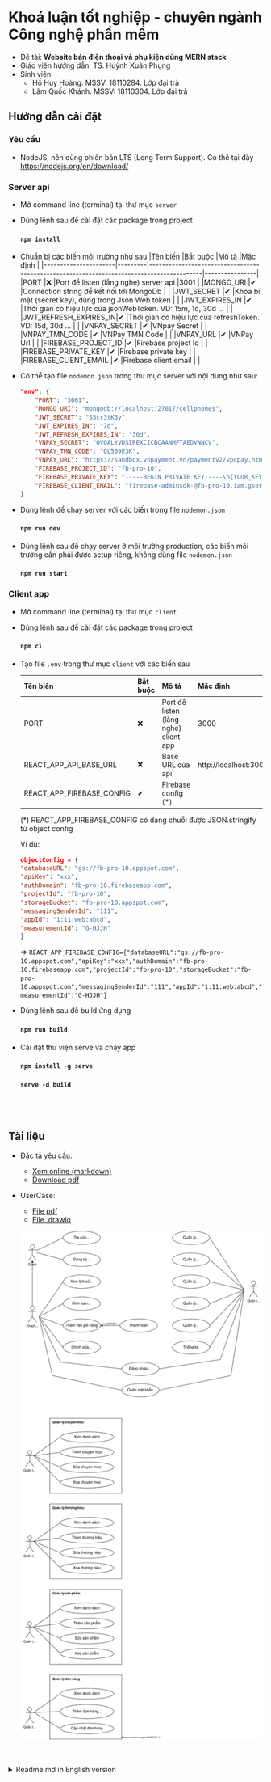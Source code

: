 # Khoá luận tốt nghiệp - chuyên ngành Công nghệ phần mềm
- Đề tài: **Website bán điện thoại và phụ kiện dùng MERN stack**
- Giáo viên hướng dẫn: TS. Huỳnh Xuân Phụng
- Sinh viên:
  - Hồ Huy Hoàng. MSSV: 18110284. Lớp đại trà
  - Lâm Quốc Khánh. MSSV: 18110304. Lớp đại trà


## Hướng dẫn cài đặt

### Yêu cầu

- NodeJS, nên dùng phiên bản LTS (Long Term Support). Có thể tại đây https://nodejs.org/en/download/

### Server api

- Mở command line (terminal) tại thư mục `server`
- Dùng lệnh sau để cài đặt các package trong project
    #### `npm install`
- Chuẩn bị các biến môi trường như sau
	|Tên biến              |Bắt buộc |Mô tả                                                                                     |Mặc định        |
	|----------------------|---------|------------------------------------------------------------------------------------------|----------------|
	|PORT                  |❌       |Port để listen (lắng nghe) server api                                                     |3001            |
	|MONGO_URI             |✔       |Connection string để kết nối tới MongoDb                                                  |                |
	|JWT_SECRET            |✔       |Khóa bí mật (secret key), dùng trong Json Web token                                       |                |
	|JWT_EXPIRES_IN        |✔       |Thời gian có hiệu lực của jsonWebToken. VD: 15m, 1d, 30d ...                              |                |
	|JWT_REFRESH_EXPIRES_IN|✔       |Thời gian có hiệu lực của refreshToken. VD: 15d, 30d ...                                  |                |
	|VNPAY_SECRET          |✔       |VNpay Secret                                                                              |                |
	|VNPAY_TMN_CODE        |✔       |VNPay TMN Code                                                                            |                |
	|VNPAY_URL             |✔       |VNPay Url                                                                                 |                |
	|FIREBASE_PROJECT_ID   |✔       |Firebase project Id                                                                       |                |
	|FIREBASE_PRIVATE_KEY  |✔       |Firebase private key                                                                      |                |
	|FIREBASE_CLIENT_EMAIL |✔       |Firebase client email                                                                     |                |

- Có thể tạo file `nodemon.json` trong thư mục server với nội dung như sau:
	```json
	"env": {
		"PORT": "3001",
		"MONGO_URI": "mongodb://localhost:27017/cellphones",
		"JWT_SECRET": "S3cr3tK3y",
		"JWT_EXPIRES_IN": "7d",
		"JWT_REFRESH_EXPIRES_IN": "30d",
		"VNPAY_SECRET": "OVOALYVDSIREXCICBCAANMFTAEDVNNCV",
		"VNPAY_TMN_CODE": "QL509E3K",
		"VNPAY_URL": "https://sandbox.vnpayment.vn/paymentv2/vpcpay.html",
		"FIREBASE_PROJECT_ID": "fb-pro-10",
		"FIREBASE_PRIVATE_KEY": "-----BEGIN PRIVATE KEY-----\n{YOUR_KEY}==\n-----END PRIVATE KEY-----\n",
		"FIREBASE_CLIENT_EMAIL": "firebase-adminsdk-@fb-pro-10.iam.gserviceaccount.com"
	}
	```
- Dùng lệnh để chạy server với các biến trong file `nodemon.json`
    #### `npm run dev`

- Dùng lệnh sau để chạy server ở môi trường production, các biến môi trường cần phải được setup riêng, không dùng file `nodemon.json`
    #### `npm run start`

### Client app

- Mở command line (terminal) tại thư mục `client`
- Dùng lệnh sau để cài đặt các package trong project
    #### `npm ci`
- Tạo file `.env` trong thư mục `client` với các biến sau

	|Tên biến                    |Bắt buộc |Mô tả                                   |Mặc định                     |
	|----------------------------|---------|----------------------------------------|-----------------------------|
	|PORT                        |❌       |Port để listen (lắng nghe) client app   |3000                         |
	|REACT_APP_API_BASE_URL      |❌       |Base URL của api                        |http://localhost:3001/api/v1 |
	|REACT_APP_FIREBASE_CONFIG   |✔       |Firebase config (*)                     |                             |

	(*) REACT_APP_FIREBASE_CONFIG có dạng chuỗi được JSON.stringify từ object config
	
	Ví dụ:
	```json
	objectConfig = {
    "databaseURL": "gs://fb-pro-10.appspot.com",
    "apiKey": "xxx",
    "authDomain": "fb-pro-10.firebaseapp.com",
    "projectId": "fb-pro-10",
    "storageBucket": "fb-pro-10.appspot.com",
    "messagingSenderId": "111",
    "appId": "1:11:web:abcd",
    "measurementId": "G-HJJH"
	}
	```
	=> `REACT_APP_FIREBASE_CONFIG={"databaseURL":"gs://fb-pro-10.appspot.com","apiKey":"xxx","authDomain":"fb-pro-10.firebaseapp.com","projectId":"fb-pro-10","storageBucket":"fb-pro-10.appspot.com","messagingSenderId":"111","appId":"1:11:web:abcd","measurementId":"G-HJJH"}`
- Dùng lệnh sau để build ứng dụng
    #### `npm run build`
- Cài đặt thư viện serve và chạy app
    #### `npm install -g serve`
	#### `serve -d build`

<br>
<br>

## Tài liệu
- Đặc tả yêu cầu: 
  - [Xem online (markdown)](./docs/00_vi_UserRequirement.md) 
  - [Download pdf](./docs/00_vi_UserRequirement.pdf)
- UserCase: 
  - [File pdf](./docs/01_vi_Usercase.pdf) 
  - [File .drawio](./docs/01_vi_Usercase.drawio)
  
  ![usercase image](./docs/images/usercase.svg)


<br>
<br>

<details>
  <summary>Readme.md in English version</summary>
# [Under construction] eCommerce website for Cellphones and accessories store

<br>
<br>

## Overview

- Technical: **MERN Stack** (**M**ongoDB **E**xpress **R**eact **N**odeJs)
- Subject: Essay on software engineering (Tiểu luận chuyên ngành Công nghệ phần mềm - Hệ đại trà).
- Instructor: PhD. **Phung** Huynh Xuan
- Authors:
  - **Hoang** Ho Huy <@hohuyhoangg>
  - **Khanh** Lam Quoc <@quockhanhtn>

<br>
<br>

## Documents (in Vietnamese)
- [UserRequirement](./docs/00_vi_UserRequirement.md)
- [UserCase (was drew with draw.io)](./docs/01_vi_Usercase.drawio)
  <details>
    <summary>Click to show usercase</summary>

    ![usercase image](./docs/images/usercase.svg)
  </details>


<br>
<br>

## Project Structure

<pre>
<b>project</b>
├── docs   (Document of project)
├── client (Frontend using React JS)
├── server (Backend using Node with Express library and MongoDB for database)
</pre>

<br>
<br>

</details>
